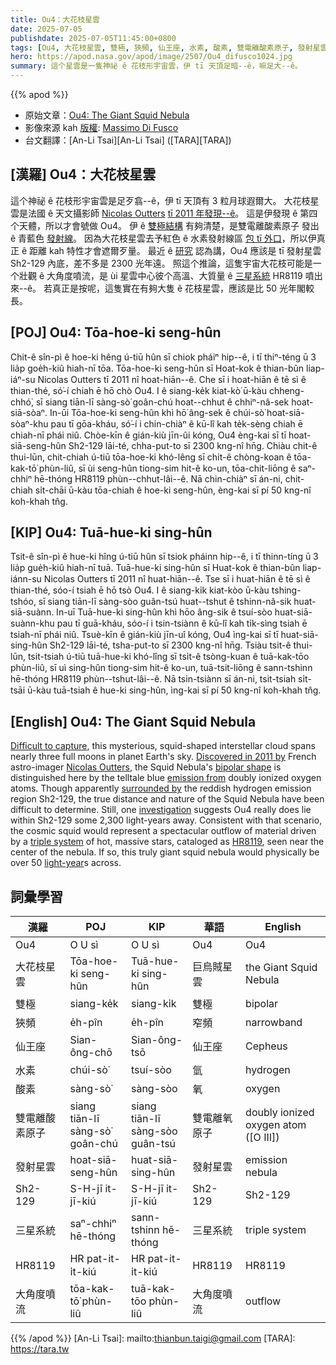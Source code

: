 ```yaml
---
title: Ou4：大花枝星雲
date: 2025-07-05
publishdate: 2025-07-05T11:45:00+0800
tags: [Ou4, 大花枝星雲, 雙極, 狹頻, 仙王座, 水素, 酸素, 雙電離酸素原子, 發射星雲, 發射星雲 Sh2-129, Sh2-129, 三星系統, 三星系統 HR8119, HR8119, 大角度噴流]
hero: https://apod.nasa.gov/apod/image/2507/Ou4_difusco1024.jpg
summary: 這个星雲是一隻神祕 ê 花枝形宇宙雲，伊 tī 天頂足暗--ê，嘛足大--ê。
---
```


{{% apod %}}

- 原始文章：[Ou4: The Giant Squid Nebula](https://apod.nasa.gov/apod/ap250705.html)
- 影像來源 kah [版權][Copyright]: [Massimo Di Fusco][Massimo_Di_Fusco]
- 台文翻譯：[An-Li Tsai][An-Li Tsai] ([TARA][TARA])

## [漢羅] Ou4：大花枝星雲
這个神祕 ê 花枝形宇宙雲是足歹翕--ê，伊 tī 天頂有 3 粒月球遐爾大。
大花枝星雲是法國 ê 天文攝影師 [Nicolas Outters][Nicolas_Outters] [tī 2011 年發現--ê][Discovered_in_2011_by]。
這是伊發現 ê 第四个天體，所以才會號做 Ou4。
伊 ê [雙極結構][bipolar_shape] 有夠清楚，是雙電離酸素原子 發出 ê 青藍色 [發射線][emission_from]。
因為大花枝星雲去予紅色 ê 水素發射線區 [包 tī 外口][surrounded_by]，所以伊真正 ê 距離 kah 特性才會遮爾歹量。
最近 ê [研究][investigation] 認為講，Ou4 應該是 tī 發射星雲 Sh2-129 內底，差不多是 2300 光年遠。
照這个推論，這隻宇宙大花枝可能是一个壯觀 ê 大角度噴流，是 ùi 星雲中心彼个高溫、大質量 ê [三星系統][triple_system] HR8119 噴出來--ê。
若真正是按呢，這隻實在有夠大隻 ê 花枝星雲，應該是比 50 光年閣較長。


## [POJ] Ou4: Tōa-hoe-ki seng-hûn
Chit-ê sîn-pì ê hoe-ki hêng ú-tiū hûn sī chiok pháiⁿ hip--ê, i tī thiⁿ-téng ū 3 lia̍p goe̍h-kiû hiah-nī tōa.
Tōa-hoe-ki seng-hûn sī Hoat-kok ê thian-bûn liap-iáⁿ-su Nicolas Outters tī 2011 nî hoat-hiān--ê.
Che sī i hoat-hiān ê tē sì ê thian-thé, só͘-í chiah ē hō chò Ou4.
I ê siang-ke̍k kiat-kò͘ ū-kàu chheng-chhó͘, sī siang tiān-lī sàng-sò͘ goân-chú hoat--chhut ê chhiⁿ-nâ-sek hoat-siā-sòaⁿ.
In-ūi Tōa-hoe-ki seng-hûn khì hō͘ âng-sek ê chúi-sò͘ hoat-siā-sòaⁿ-khu pau tī gōa-kháu, só͘-í i chin-chiàⁿ ê kū-lî kah te̍k-sèng chiah ē chiah-nī phái niû.
Chòe-kīn ê gián-kiù jīn-ûi kóng, Ou4 èng-kai sī tī hoat-siā-seng-hûn Sh2-129 lāi-té, chha-put-to sī 2300 kng-nî hn̄g.
Chiàu chit-ê thui-lūn, chit-chiah ú-tiū tōa-hoe-ki khó-lêng sī chi̍t-ê chòng-koan ê tōa-kak-tō͘ phùn-liû, sī ùi seng-hûn tiong-sim hit-ê ko-un, tōa-chit-liōng ê saⁿ-chhiⁿ hē-thóng HR8119 phùn--chhut-lâi--ê.
Nā chin-chiàⁿ sī án-ni, chit-chiah si̍t-chāi ū-kàu tōa-chiah ê hoe-ki seng-hûn, èng-kai sī pí 50 kng-nî koh-khah tn̂g.

## [KIP] Ou4: Tuā-hue-ki sing-hûn
Tsit-ê sîn-pì ê hue-ki hîng ú-tiū hûn sī tsiok pháinn hip--ê, i tī thinn-tíng ū 3 lia̍p gue̍h-kiû hiah-nī tuā.
Tuā-hue-ki sing-hûn sī Huat-kok ê thian-bûn liap-iánn-su Nicolas Outters tī 2011 nî huat-hiān--ê.
Tse sī i huat-hiān ê tē sì ê thian-thé, sóo-í tsiah ē hō tsò Ou4.
I ê siang-ki̍k kiat-kòo ū-kàu tshing-tshóo, sī siang tiān-lī sàng-sòo guân-tsú huat--tshut ê tshinn-nâ-sik huat-siā-suànn.
In-uī Tuā-hue-ki sing-hûn khì hōo âng-sik ê tsuí-sòo huat-siā-suànn-khu pau tī guā-kháu, sóo-í i tsin-tsiànn ê kū-lî kah ti̍k-sìng tsiah ē tsiah-nī phái niû.
Tsuè-kīn ê gián-kiù jīn-uî kóng, Ou4 ìng-kai sī tī huat-siā-sing-hûn Sh2-129 lāi-té, tsha-put-to sī 2300 kng-nî hn̄g.
Tsiàu tsit-ê thui-lūn, tsit-tsiah ú-tiū tuā-hue-ki khó-lîng sī tsi̍t-ê tsòng-kuan ê tuā-kak-tōo phùn-liû, sī uì sing-hûn tiong-sim hit-ê ko-un, tuā-tsit-liōng ê sann-tshinn hē-thóng HR8119 phùn--tshut-lâi--ê.
Nā tsin-tsiànn sī án-ni, tsit-tsiah si̍t-tsāi ū-kàu tuā-tsiah ê hue-ki sing-hûn, ìng-kai sī pí 50 kng-nî koh-khah tn̂g.

## [English] Ou4: The Giant Squid Nebula

[Difficult to capture][Difficult_to_capture], this mysterious, squid-shaped interstellar cloud spans nearly three full moons in planet Earth's sky.
[Discovered in 2011 by][Discovered_in_2011_by] French astro-imager [Nicolas Outters][Nicolas_Outters], the Squid Nebula's [bipolar shape][bipolar_shape] is distinguished here by the telltale blue [emission from][emission_from] doubly ionized oxygen atoms.
Though apparently [surrounded by][surrounded_by] the reddish hydrogen emission region Sh2-129, the true distance and nature of the Squid Nebula have been difficult to determine.
Still, one [investigation][investigation] suggests Ou4 really does lie within Sh2-129 some 2,300 light-years away.
Consistent with that scenario, the cosmic squid would represent a spectacular outflow of material driven by a [triple system][triple_system] of hot, massive stars, cataloged as [HR8119][HR8119], seen near the center of the nebula.
If so, this truly giant squid nebula would physically be over 50 [light-year][light_year]s across.

## 詞彙學習
|漢羅|POJ|KIP|華語|English|
|-|-|-|-|-|
|Ou4|O U sì|O U sì|Ou4|Ou4|
|大花枝星雲|Tōa-hoe-ki seng-hûn|Tuā-hue-ki sing-hûn|巨烏賊星雲|the Giant Squid Nebula|
|雙極|siang-ke̍k|siang-ki̍k|雙極|bipolar|
|狹頻|e̍h-pîn|e̍h-pîn|窄頻|narrowband|
|仙王座|Sian-ông-chō|Sian-ông-tsō|仙王座|Cepheus|
|水素|chúi-sò͘|tsuí-sòo|氫|hydrogen|
|酸素|sàng-sò͘|sàng-sòo|氧|oxygen|
|雙電離酸素原子|siang tiān-lī sàng-sò͘ goân-chú|siang tiān-lī sàng-sòo guân-tsú|雙電離氧原子|doubly ionized oxygen atom ([O III])|
|發射星雲|hoat-siā-seng-hûn|huat-siā-sing-hûn|發射星雲|emission nebula|
|Sh2-129|S-H-jī it-jī-kiú|S-H-jī it-jī-kiú|Sh2-129|Sh2-129|
|三星系統|saⁿ-chhiⁿ hē-thóng|sann-tshinn hē-thóng|三星系統|triple system|
|HR8119|HR pat-it-i̍t-kiú|HR pat-it-i̍t-kiú|HR8119|HR8119|
|大角度噴流|tōa-kak-tō͘ phùn-liû|tuā-kak-tōo phùn-liû|大角度噴流|outflow|


{{% /apod %}}
[An-Li Tsai]: mailto:thianbun.taigi@gmail.com
[TARA]: https://tara.tw

[copyright]: https://apod.nasa.gov/apod/fap/lib/about_apod.html#srapply
[License3]: https://creativecommons.org/licenses/by-nc-nd/3.0/
[License2]:https://creativecommons.org/licenses/by-nc-nd/2.0/

[Difficult_to_capture]:https://app.astrobin.com/i/hmtykv
[Discovered_in_2011_by]:https://ui.adsabs.harvard.edu/abs/2012RMxAA..48..223A/abstract
[Nicolas_Outters]:http://outters.fr/wp/?page_id=50
[bipolar_shape]:https://apod.nasa.gov/apod/ap230416.html
[emission_from]:https://en.wikipedia.org/wiki/Nebulium
[surrounded_by]:https://apod.nasa.gov/apod/ap230817.html
[investigation]:https://ui.adsabs.harvard.edu/abs/2014A%26A...570A.105C/abstract
[triple_system]:http://www.atlasoftheuniverse.com/orbits.html
[HR8119]:https://in-the-sky.org/data/object.php?id=TYC3965-880-1#google_vignette
[light_year]:https://science.nasa.gov/exoplanets/what-is-a-light-year/
[Massimo_Di_Fusco]:https://app.astrobin.com/u/massimo.difusco#gallery
[Copyright]:lib/about_apod.html#srapply